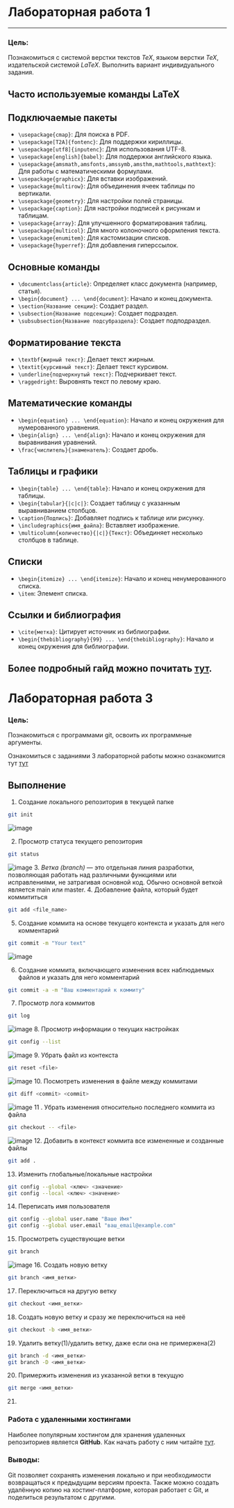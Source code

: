 # Лабораторная работа 1
----
### Цель:

Познакомиться с системой верстки текстов *TeX*, языком верстки *TeX*, издательской системой *LaTeX*. Выполнить вариант индивидуального задания.
## Часто используемые команды LaTeX

## Подключаемые пакеты

- `\usepackage{cmap}`: Для поиска в PDF.
- `\usepackage[T2A]{fontenc}`: Для поддержки кириллицы.
- `\usepackage[utf8]{inputenc}`: Для использования UTF-8.
- `\usepackage[english]{babel}`: Для поддержки английского языка.
- `\usepackage{amsmath,amsfonts,amssymb,amsthm,mathtools,mathtext}`: Для работы с математическими формулами.
- `\usepackage{graphicx}`: Для вставки изображений.
- `\usepackage{multirow}`: Для объединения ячеек таблицы по вертикали.
- `\usepackage{geometry}`: Для настройки полей страницы.
- `\usepackage{caption}`: Для настройки подписей к рисункам и таблицам.
- `\usepackage{array}`: Для улучшенного форматирования таблиц.
- `\usepackage{multicol}`: Для много колоночного оформления текста.
- `\usepackage{enumitem}`: Для кастомизации списков.
- `\usepackage{hyperref}`: Для добавления гиперссылок.

## Основные команды

- `\documentclass{article}`: Определяет класс документа (например, статья).
- `\begin{document} ... \end{document}`: Начало и конец документа.
- `\section{Название секции}`: Создает раздел.
- `\subsection{Название подсекции}`: Создает подраздел.
- `\subsubsection{Название подсубраздела}`: Создает подподраздел.

## Форматирование текста

- `\textbf{жирный текст}`: Делает текст жирным.
- `\textit{курсивный текст}`: Делает текст курсивом.
- `\underline{подчеркнутый текст}`: Подчеркивает текст.
- `\raggedright`: Выровнять текст по левому краю.

## Математические команды

- `\begin{equation} ... \end{equation}`: Начало и конец окружения для нумерованного уравнения.
- `\begin{align} ... \end{align}`: Начало и конец окружения для выравнивания уравнений.
- `\frac{числитель}{знаменатель}`: Создает дробь.

## Таблицы и графики

- `\begin{table} ... \end{table}`: Начало и конец окружения для таблицы.
- `\begin{tabular}{|c|c|}`: Создает таблицу с указанным выравниванием столбцов.
- `\caption{Подпись}`: Добавляет подпись к таблице или рисунку.
- `\includegraphics{имя_файла}`: Вставляет изображение.
- `\multicolumn{количество}{|c|}{Текст}`: Объединяет несколько столбцов в таблице.

## Списки

- `\begin{itemize} ... \end{itemize}`: Начало и конец ненумерованного списка.
- `\item`: Элемент списка.

## Ссылки и библиография

- `\cite{метка}`: Цитирует источник из библиографии.
- `\begin{thebibliography}{99} ... \end{thebibliography}`: Начало и конец окружения для библиографии.

Более подробный гайд можно почитать [тут](https://www.overleaf.com/learn/latex/Learn_LaTeX_in_30_minutes).
----
# Лабораторная работа 3

### Цель:

Познакомиться с программами git, освоить их программные аргументы.

Ознакомиться с заданиями 3 лабораторной работы можно ознакомится тут [тут](https://docs.google.com/document/d/1DpzNF7gFXbHFqsENBv4GP7qznS-TE1uCoOUyWgAPDas/edit?tab=t.0)
## Выполнение
1. Создание локального репозитория в текущей папке
```bash
git init
```
![image](https://github.com/user-attachments/assets/234750e1-c07c-4403-9cda-eaccc40e0d80)

2. Просмотр статуса текущего репозитория
```bash
git status
```
![image](https://github.com/user-attachments/assets/bd79a2b6-abb7-46d7-9af5-e88240965196)
3. *Ветка (branch)* — это отдельная линия разработки, позволяющая работать над различными функциями или исправлениями, не затрагивая основной код. Обычно основной веткой является main или master.
4. Добавление файла, который будет коммититься 
```bash
git add <file_name>
```
5. Создание коммита на основе текущего контекста и указать для него комментарий
```bash
git commit -m "Your text"
```
![image](https://github.com/user-attachments/assets/0946a5eb-3a1d-4dfa-bb46-586f277148a5)

6. Создание коммита, включающего изменения всех наблюдаемых файлов и указать для него комментарий
```bash
git commit -a -m "Ваш комментарий к коммиту"
```
7. Просмотр лога коммитов
```bash
git log
```
![image](https://github.com/user-attachments/assets/f4e0f193-9d59-4ba0-84d4-d1a24ceaaec2)
8. Просмотр информации о текущих настройках 
```bash
git config --list
```
![image](https://github.com/user-attachments/assets/324bb37e-6b49-4cdd-a41f-b52ba7c66fb9)
9. Убрать файл из контекста
```bash
git reset <file>
```
![image](https://github.com/user-attachments/assets/3002986b-a4df-4915-9cbc-58689d4c1757)
10. Посмотреть изменения в файле между коммитами 
```bash
git diff <commit> <commit>
```
![image](https://github.com/user-attachments/assets/35e26631-6d0d-409d-8287-b1d9f032ea25)
11 . Убрать изменения относительно последнего коммита из файла
```bash
git checkout -- <file>
```
![image](https://github.com/user-attachments/assets/4feb4fb3-b4db-4662-ae90-34decaa0bc29)
12. Добавить в контекст коммита все измененные и созданные файлы 
```bash
git add .
```
13. Изменить глобальные/локальные настройки
```bash
git config --global <ключ> <значение>
git config --local <ключ> <значение>
```
14. Переписать имя пользователя
```bash
git config --global user.name "Ваше Имя"
git config --global user.email "ваш_email@example.com"
```
15. Просмотреть существующие ветки
```bash
git branch
```
![image](https://github.com/user-attachments/assets/a475109a-e226-4eb6-9068-9f593eb9071c)
16. Создать новую ветку
```bash
git branch <имя_ветки>

```
17. Переключиться на другую ветку
```bash
git checkout <имя_ветки>

```
18. Создать новую ветку и сразу же переключиться на неё
```bash
git checkout -b <имя_ветки>
```
19. Удалить ветку(1)/удалить ветку, даже если она не примержена(2)
```bash
git branch -d <имя_ветки>
git branch -D <имя_ветки>
```
20.  Примержить изменения из указанной ветки в текущую
```bash
git merge <имя_ветки>
```
21.
### Работа с удаленными хостингами

Наиболее популярным хостингом для хранения удаленных репозиториев является __GitHub__.
Как начать работу с ним читайте [тут](https://ru.hexlet.io/courses/intro_to_git/lessons/github/theory_unit).

### Выводы:

Git позволяет сохранять изменения локально и при необходимости возвращаться к предыдущим версиям проекта. Также можно создать удалённую копию на хостинг-платформе, которая работает с Git, и поделиться результатом с другими.

